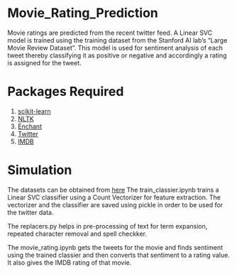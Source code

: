Movie_Rating_Prediction
=======================
Movie ratings are predicted from the recent twitter feed. A Linear SVC model is trained using the training dataset from the Stanford AI lab’s “Large Movie Review Dataset”. This model is used for sentiment analysis of each tweet thereby classifying it as positive or negative and accordingly a rating is assigned for the tweet.

Packages Required
=======================
1) [scikit-learn](http://scikit-learn.org/stable/) 
2) [NLTK](http://www.nltk.org/)
3) [Enchant](https://pythonhosted.org/pyenchant/tutorial.html)
4) [Twitter](https://pypi.python.org/pypi/twitter)
5) [IMDB](http://imdbpy.sourceforge.net/)

Simulation
=======================
The datasets can be obtained from [here](http://ai.stanford.edu/~amaas/data/sentiment/)
The train_classier.ipynb trains a Linear SVC classifier using a Count Vectorizer for feature extraction. The vectorizer and the classifier are saved using pickle in order to be used for the twitter data.

The replacers.py helps in pre-processing of text for term expansion, repeated character removal and spell checkker.

The movie_rating.ipynb gets the tweets for the movie and finds sentiment using the trained classier and then converts that sentiment to a rating value. It also gives the IMDB rating of that movie.

